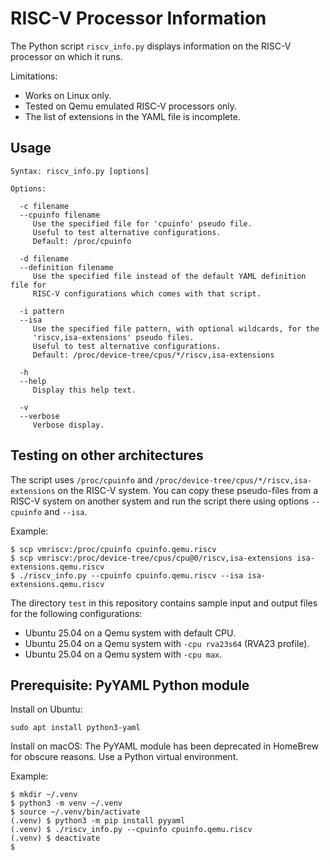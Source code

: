 # RISC-V Processor Information

The Python script `riscv_info.py` displays information on the RISC-V processor on which it runs.

Limitations:
- Works on Linux only.
- Tested on Qemu emulated RISC-V processors only.
- The list of extensions in the YAML file is incomplete.

## Usage

~~~
Syntax: riscv_info.py [options]

Options:

  -c filename
  --cpuinfo filename
     Use the specified file for 'cpuinfo' pseudo file.
     Useful to test alternative configurations.
     Default: /proc/cpuinfo

  -d filename
  --definition filename
     Use the specified file instead of the default YAML definition file for
     RISC-V configurations which comes with that script.

  -i pattern
  --isa
     Use the specified file pattern, with optional wildcards, for the
     'riscv,isa-extensions' pseudo files.
     Useful to test alternative configurations.
     Default: /proc/device-tree/cpus/*/riscv,isa-extensions

  -h
  --help
     Display this help text.

  -v
  --verbose
     Verbose display.
~~~

## Testing on other architectures

The script uses `/proc/cpuinfo` and `/proc/device-tree/cpus/*/riscv,isa-extensions`
on the RISC-V system. You can copy these pseudo-files from a RISC-V system on another
system and run the script there using options `--cpuinfo` and `--isa`.

Example:
~~~
$ scp vmriscv:/proc/cpuinfo cpuinfo.qemu.riscv
$ scp vmriscv:/proc/device-tree/cpus/cpu@0/riscv,isa-extensions isa-extensions.qemu.riscv
$ ./riscv_info.py --cpuinfo cpuinfo.qemu.riscv --isa isa-extensions.qemu.riscv
~~~

The directory `test` in this repository contains sample input and output files for
the following configurations:

- Ubuntu 25.04 on a Qemu system with default CPU.
- Ubuntu 25.04 on a Qemu system with `-cpu rva23s64` (RVA23 profile).
- Ubuntu 25.04 on a Qemu system with `-cpu max`.

## Prerequisite: PyYAML Python module

Install on Ubuntu:
~~~
sudo apt install python3-yaml
~~~

Install on macOS: The PyYAML module has been deprecated in HomeBrew for obscure reasons.
Use a Python virtual environment.

Example:
~~~
$ mkdir ~/.venv
$ python3 -m venv ~/.venv
$ source ~/.venv/bin/activate
(.venv) $ python3 -m pip install pyyaml
(.venv) $ ./riscv_info.py --cpuinfo cpuinfo.qemu.riscv
(.venv) $ deactivate 
$ 
~~~
